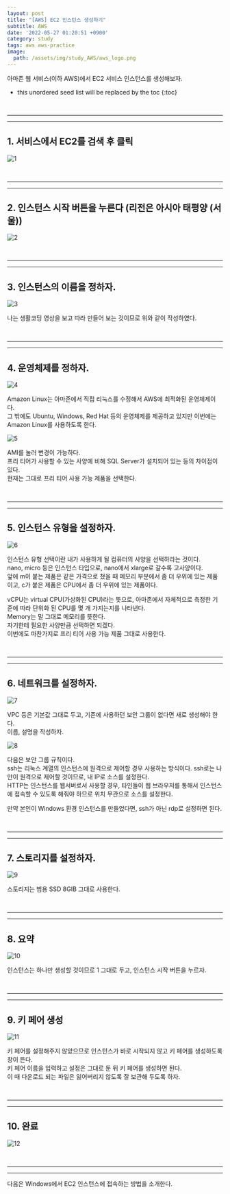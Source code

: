 ```yaml
---
layout: post
title: "[AWS] EC2 인스턴스 생성하기"
subtitle: AWS
date: '2022-05-27 01:20:51 +0900'
category: study
tags: aws aws-practice
image:
  path: /assets/img/study_AWS/aws_logo.png
---
```


아마존 웹 서비스(이하 AWS)에서 EC2 서비스 인스턴스를 생성해보자.

<!--more-->

* this unordered seed list will be replaced by the toc
{:toc}

<br>
<hr/>
<hr/>

## 1. 서비스에서 EC2를 검색 후 클릭

![1](/assets/img/study_AWS/2022-05-27-[AWS]_EC2_인스턴스_생성하기/[AWS]_EC2_인스턴스_생성하기_1.png)

<br>
<hr/>
<hr/>

## 2. 인스턴스 시작 버튼을 누른다 (리전은 아시아 태평양 (서울))

![2](/assets/img/study_AWS/2022-05-27-[AWS]_EC2_인스턴스_생성하기/[AWS]_EC2_인스턴스_생성하기_2.png)

<br>
<hr/>
<hr/>

## 3. 인스턴스의 이름을 정하자.

![3](/assets/img/study_AWS/2022-05-27-[AWS]_EC2_인스턴스_생성하기/[AWS]_EC2_인스턴스_생성하기_3.png)

나는 생활코딩 영상을 보고 따라 만들어 보는 것이므로 위와 같이 작성하였다.

<br>
<hr/>
<hr/>

## 4. 운영체제를 정하자.

![4](/assets/img/study_AWS/2022-05-27-[AWS]_EC2_인스턴스_생성하기/[AWS]_EC2_인스턴스_생성하기_4.png)

Amazon Linux는 아마존에서 직접 리눅스를 수정해서 AWS에 최적화된 운영체제이다.<br>
그 밖에도 Ubuntu, Windows, Red Hat 등의 운영체제를 제공하고 있지만 이번에는 Amazon Linux를 사용하도록 한다.
<br>


![5](/assets/img/study_AWS/2022-05-27-[AWS]_EC2_인스턴스_생성하기/[AWS]_EC2_인스턴스_생성하기_5.png)

AMI를 눌러 변경이 가능하다.<br>
프리 티어가 사용할 수 있는 사양에 비해 SQL Server가 설치되어 있는 등의 차이점이 있다.<br>
현재는 그대로 프리 티어 사용 가능 제품을 선택한다.

<br>
<hr/>
<hr/>

## 5. 인스턴스 유형을 설정하자.

![6](/assets/img/study_AWS/2022-05-27-[AWS]_EC2_인스턴스_생성하기/[AWS]_EC2_인스턴스_생성하기_6.png)

인스턴스 유형 선택이란 내가 사용하게 될 컴퓨터의 사양을 선택하라는 것이다.<br>
nano, micro 등은 인스턴스 타입으로, nano에서 xlarge로 갈수록 고사양이다.<br>
앞에 m이 붙는 제품은 같은 가격으로 쳤을 때 메모리 부분에서 좀 더 우위에 있는 제품이고, c가 붙은 제품은 CPU에서 좀 더 우위에 있는 제품이다.

vCPU는 virtual CPU(가상화된 CPU)라는 뜻으로, 아마존에서 자체적으로 측정한 기준에 따라 단위화 된 CPU를 몇 개 가지는지를 나타낸다.<br>
Memory는 말 그대로 메모리를 뜻한다.<br>
자기한테 필요한 사양만큼 선택하면 되겠다.<br>
이번에도 마찬가지로 프리 티어 사용 가능 제품 그대로 사용한다.

<br>
<hr/>
<hr/>

## 6. 네트워크를 설정하자.

![7](/assets/img/study_AWS/2022-05-27-[AWS]_EC2_인스턴스_생성하기/[AWS]_EC2_인스턴스_생성하기_7.png)

VPC 등은 기본값 그대로 두고, 기존에 사용하던 보안 그룹이 없다면 새로 생성해야 한다.<br>
이름, 설명을 작성하자.


![8](/assets/img/study_AWS/2022-05-27-[AWS]_EC2_인스턴스_생성하기/[AWS]_EC2_인스턴스_생성하기_8.png)

다음은 보안 그룹 규칙이다.<br>
ssh는 리눅스 계열의 인스턴스에 원격으로 제어할 경우 사용하는 방식이다. ssh로는 나만이 원격으로 제어할 것이므로, 내 IP로 소스를 설정한다.<br>
HTTP는 인스턴스를 웹서버로서 사용할 경우, 타인들이 웹 브라우저를 통해서 인스턴스에 접속할 수 있도록 해줘야 하므로 위치 무관으로 소스를 설정한다.

만약 본인이 Windows 환경 인스턴스를 만들었다면, ssh가 아닌 rdp로 설정하면 된다.

<br>
<hr/>
<hr/>

## 7. 스토리지를 설정하자.

![9](/assets/img/study_AWS/2022-05-27-[AWS]_EC2_인스턴스_생성하기/[AWS]_EC2_인스턴스_생성하기_9.png)

스토리지는 범용 SSD 8GIB 그대로 사용한다.

<br>
<hr/>
<hr/>

## 8. 요약

![10](/assets/img/study_AWS/2022-05-27-[AWS]_EC2_인스턴스_생성하기/[AWS]_EC2_인스턴스_생성하기_10.png)

인스턴스는 하나만 생성할 것이므로 1 그대로 두고, 인스턴스 시작 버튼을 누르자.<br>

<br>
<hr/>
<hr/>

## 9. 키 페어 생성

![11](/assets/img/study_AWS/2022-05-27-[AWS]_EC2_인스턴스_생성하기/[AWS]_EC2_인스턴스_생성하기_11.png)

키 페어를 설정해주지 않았으므로 인스턴스가 바로 시작되지 않고 키 페어를 생성하도록 창이 뜬다.<br>
키 페어 이름을 입력하고 설정은 그대로 둔 뒤 키 페어를 생성하면 된다.<br>
이 때 다운로드 되는 파일은 잃어버리지 않도록 잘 보관해 두도록 하자.

<br>
<hr/>
<hr/>

## 10. 완료

![12](/assets/img/study_AWS/2022-05-27-[AWS]_EC2_인스턴스_생성하기/[AWS]_EC2_인스턴스_생성하기_12.png)

<br>
<hr/>
<hr/>

다음은 Windows에서 EC2 인스턴스에 접속하는 방법을 소개한다.

